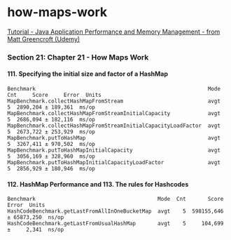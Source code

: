 # how-maps-work
[Tutorial - Java Application Performance and Memory Management - from Matt Greencroft (Udemy)](../README.md)

###  Section 21: Chapter 21 - How Maps Work

#### 111. Specifying the initial size and factor of a HashMap

```
Benchmark                                                       Mode  Cnt     Score     Error  Units
MapBenchmark.collectHashMapFromStream                           avgt    5  2890,204 ± 189,361  ms/op
MapBenchmark.collectHashMapFromStreamInitialCapacity            avgt    5  2686,094 ± 182,116  ms/op
MapBenchmark.collectHashMapFromStreamInitialCapacityLoadFactor  avgt    5  2673,722 ± 253,929  ms/op
MapBenchmark.putToHashMap                                       avgt    5  3267,411 ± 970,502  ms/op
MapBenchmark.putToHashMapInitialCapacity                        avgt    5  3056,169 ± 328,960  ms/op
MapBenchmark.putToHashMapInitialCapacityLoadFactor              avgt    5  2856,929 ± 180,946  ms/op
```

#### 112. HashMap Performance and 113. The rules for Hashcodes

```
Benchmark                                       Mode  Cnt       Score       Error  Units
HashCodeBenchmark.getLastFromAllInOneBucketMap  avgt    5  598155,646 ± 65873,250  ns/op
HashCodeBenchmark.getLastFromUsualHashMap       avgt    5     104,699 ±     2,341  ns/op
```

